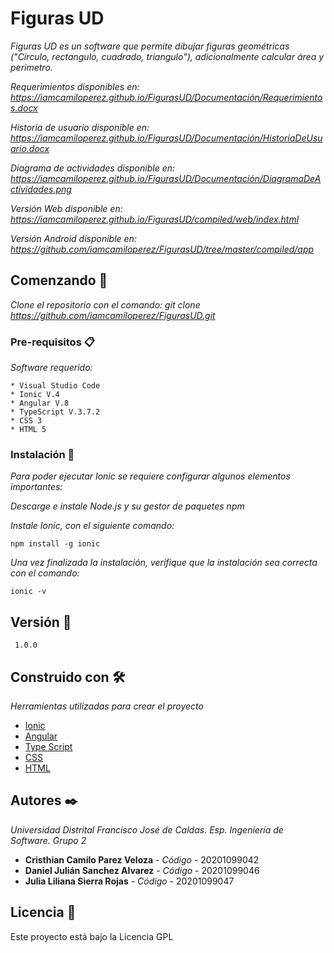 # Figuras UD

_Figuras UD es un software que permite dibujar figuras geométricas ("Círculo, rectangulo, cuadrado, triangulo"), adicionalmente calcular área y perimetro._

_Requerimientos disponibles en:
https://iamcamiloperez.github.io/FigurasUD/Documentación/Requerimientos.docx_

_Historia de usuario disponible en:
https://iamcamiloperez.github.io/FigurasUD/Documentación/HistoriaDeUsuario.docx_

_Diagrama de actividades disponible en: 
https://iamcamiloperez.github.io/FigurasUD/Documentación/DiagramaDeActividades.png_

_Versión Web disponible en: https://iamcamiloperez.github.io/FigurasUD/compiled/web/index.html_

_Versión Android disponible en: https://github.com/iamcamiloperez/FigurasUD/tree/master/compiled/app_


## Comenzando 🚀

_Clone el repositorio con el comando: git clone https://github.com/iamcamiloperez/FigurasUD.git_


### Pre-requisitos 📋

_Software requerido:_

```
* Visual Studio Code
* Ionic V.4
* Angular V.8
* TypeScript V.3.7.2
* CSS 3
* HTML 5
```

### Instalación 🔧

_Para poder ejecutar Ionic se requiere configurar algunos elementos importantes:_

_Descarge e instale Node.js y su gestor de paquetes npm_

_Instale Ionic, con el siguiente comando:_

```
npm install -g ionic
```

_Una vez finalizada la instalación, verifique que la instalación sea correcta con el comando:_

```
ionic -v
```

## Versión 📌

```
 1.0.0
```

## Construido con 🛠️

_Herramientas utilizadas para crear el proyecto_

* [Ionic](https://ionicframework.com/docs/v4) 
* [Angular](https://v8.angular.io/docs) 
* [Type Script](https://www.typescriptlang.org/docs/handbook/release-notes/typescript-3-7.html) 
* [CSS](https://www.w3schools.com/css/) 
* [HTML](https://www.w3schools.com/html/default.asp)


## Autores ✒️
_Universidad Distrital Francisco José de Caldas._
_Esp. Ingeniería de Software._
_Grupo 2_

* **Cristhian Camilo Parez Veloza** - *Código* - 20201099042
* **Daniel Julián Sanchez Alvarez** - *Código* - 20201099046
* **Julia Liliana Sierra Rojas** - *Código* - 20201099047


## Licencia 📄

Este proyecto está bajo la Licencia GPL 



